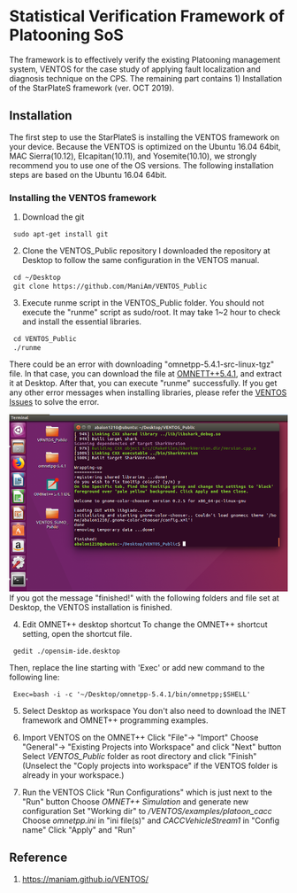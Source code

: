 # Statistical Verification Framework of Platooning SoS

The framework is to effectively verify the existing Platooning management system, VENTOS for the case study of applying fault localization and diagnosis technique on the CPS. The remaining part contains 1) Installation of the StarPlateS framework (ver. OCT 2019).

## Installation

The first step to use the StarPlateS is installing the VENTOS framework on your device. Because the VENTOS is optimized on the Ubuntu 16.04 64bit, MAC Sierra(10.12), Elcapitan(10.11), and Yosemite(10.10), we strongly recommend you to use one of the OS versions. 
The following installation steps are based on the Ubuntu 16.04 64bit.

### Installing the VENTOS framework

1. Download the git
<pre><code> sudo apt-get install git </code></pre>

2. Clone the VENTOS_Public repository
I downloaded the repository at Desktop to follow the same configuration in the VENTOS manual.
<pre><code> cd ~/Desktop
 git clone https://github.com/ManiAm/VENTOS_Public
</code></pre>

3. Execute runme script in the VENTOS_Public folder.
You should not execute the "runme" script as sudo/root. 
It may take 1~2 hour to check and install the essential libraries. 
<pre><code> cd VENTOS_Public
 ./runme
</code></pre>
There could be an error with downloading "omnetpp-5.4.1-src-linux-tgz" file. In that case, you can download the file at [OMNETT++5.4.1](https://omnetpp.org/download/old.html), and extract it at Desktop. After that, you can execute "runme" successfully. 
If you get any other error messages when installing libraries, please refer the [VENTOS Issues](https://github.com/ManiAm/VENTOS_Public/issues) to solve the error. 

![Alt text](VENTOS_Public_Install_Finish.PNG)
If you got the message "finished!" with the following folders and file set at Desktop, the VENTOS installation is finished. 

4. Edit OMNET++ desktop shortcut
To change the OMNET++ shortcut setting, open the shortcut file.
<pre><code> gedit ./opensim-ide.desktop
</code></pre>

Then, replace the line starting with 'Exec' or add new command to the following line:
<pre><code> Exec=bash -i -c '~/Desktop/omnetpp-5.4.1/bin/omnetpp;$SHELL'
</code></pre>

5. Select Desktop as workspace
You don't also need to download the INET framework and OMNET++ programming examples. 

6. Import VENTOS on the OMNET++
Click "File"-> "Import" 
Choose "General"-> "Existing Projects into Workspace" and click "Next" button
Select *VENTOS_Public* folder as root directory and click "Finish"
(Unselect the "Coply projects into workspace" if the VENTOS folder is already in your workspace.)

7. Run the VENTOS
Click "Run Configurations" which is just next to the "Run" button
Choose *OMNET++ Simulation* and generate new configuration
Set "Working dir" to */VENTOS/examples/platoon_cacc*
Choose *omnetpp.ini* in "ini file(s)" and *CACCVehicleStream1* in "Config name"
Click "Apply" and "Run"

## Reference
1. https://maniam.github.io/VENTOS/
